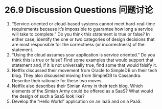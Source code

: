 26.9 Discussion Questions 问题讨论
===

1. “Service-oriented or cloud-based systems cannot meet hard-real-time requirements because it’s impossible to guarantee how long a service will take to complete.” Do you think this statement is true or false? In either case, identify the one or two categories of design decisions that are most responsible for the correctness (or incorrectness) of the statement.
2. “Using the cloud assumes your application is service oriented.” Do you think this is true or false? Find some examples that would support that statement and, if it is not universally true, find some that would falsify it.
3. Netflix discussed their movement from Oracle to SimpleDB on their tech blog. They also discussed moving from SimpleDB to Cassandra. Describe their rationale for these two moves.
4. Netflix also describes their Simian Army in their tech blog. Which elements of the Simian Army could be offered as a SaaS? What would the design of such a SaaS look like?
5. Develop the “Hello World” application on an IaaS and on a PaaS.
